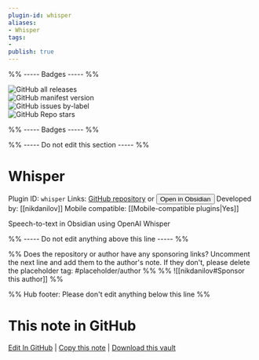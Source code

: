 ```yaml
---
plugin-id: whisper
aliases:
- Whisper
tags: 
- 
publish: true
---
```


%% ----- Badges ----- %%

![GitHub all releases](https://img.shields.io/github/downloads/nikdanilov/whisper-obsidian-plugin/total?color=573E7A&logo=github&style=for-the-badge)   
![GitHub manifest version](https://img.shields.io/github/manifest-json/v/nikdanilov/whisper-obsidian-plugin?color=573E7A&logo=github&style=for-the-badge)   
![GitHub issues by-label](https://img.shields.io/github/issues/nikdanilov/whisper-obsidian-plugin/help%20wanted?color=573E7A&logo=github&style=for-the-badge)   
![GitHub Repo stars](https://img.shields.io/github/stars/nikdanilov/whisper-obsidian-plugin?color=573E7A&logo=github&style=for-the-badge)

%% ----- Badges ----- %%

%% ----- Do not edit this section ----- %%

# Whisper

Plugin ID: `whisper`
Links: [GitHub repository](https://github.com/nikdanilov/whisper-obsidian-plugin) or [<button id=HH>Open in Obsidian</button>](obsidian://show-plugin?id=whisper)
Developed by: [[nikdanilov]]
Mobile compatible: [[Mobile-compatible plugins|Yes]]

Speech-to-text in Obsidian using OpenAI Whisper

%% ----- Do not edit anything above this line ----- %% 

%% Does the repository or author have any sponsoring links? Uncomment the next line and add them to the author's note. If they don't, please delete the placeholder tag: #placeholder/author %%
%% ![[nikdanilov#Sponsor this author]] %%

%% Hub footer: Please don't edit anything below this line %%

# This note in GitHub

<span class="git-footer">[Edit In GitHub](https://github.dev/obsidian-community/obsidian-hub/blob/main/02%20-%20Community%20Expansions/02.05%20All%20Community%20Expansions/Plugins/whisper.md "git-hub-edit-note") | [Copy this note](https://raw.githubusercontent.com/obsidian-community/obsidian-hub/main/02%20-%20Community%20Expansions/02.05%20All%20Community%20Expansions/Plugins/whisper.md "git-hub-copy-note") | [Download this vault](https://github.com/obsidian-community/obsidian-hub/archive/refs/heads/main.zip "git-hub-download-vault") </span>
